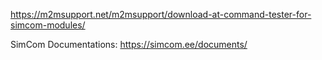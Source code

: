 https://m2msupport.net/m2msupport/download-at-command-tester-for-simcom-modules/

SimCom Documentations:
https://simcom.ee/documents/
